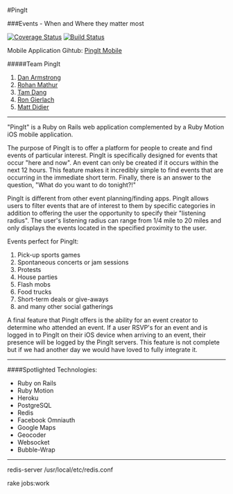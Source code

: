 #PingIt

###Events - When and Where they matter most

[![Coverage Status](https://coveralls.io/repos/mdidier9/Ping/badge.png?branch=master)](https://coveralls.io/r/mdidier9/Ping?branch=master)              [![Build Status](https://travis-ci.org/mdidier9/Ping.svg?branch=master)](https://travis-ci.org/mdidier9/Ping)


Mobile Application Gihtub: [PingIt Mobile](https://github.com/rmathur101/PingMobile)

#####Team PingIt
  1. [Dan Armstrong](https://github.com/wtfdaboo)
  2. [Rohan Mathur](https://github.com/rmathur101)
  3. [Tam Dang](https://github.com/teedang19)
  4. [Ron Gierlach](https://github.com/rongierlach)
  5. [Matt Didier](https://github.com/mdidier9)

*****
"PingIt" is a Ruby on Rails web application complemented by a Ruby Motion iOS mobile application.

The purpose of PingIt is to offer a platform for people to create and find events of particular interest.  PingIt is specifically designed for events that occur "here and now".  An event can only be created if it occurs within the next 12 hours.  This feature makes it incredibly simple to find events that are occurring in the immediate short term.  Finally, there is an answer to the question, "What do you want to do tonight?!"

PingIt is different from other event planning/finding apps.  PingIt allows users to filter events that are of interest to them by specific categories in addition to offering the user the opportunity to specify their "listening radius".  The user's listening radius can range from 1/4 mile to 20 miles and only displays the events located in the specified proximity to the user.

Events perfect for PingIt:
  1. Pick-up sports games
  2. Spontaneous concerts or jam sessions
  3. Protests
  4. House parties
  5. Flash mobs
  6. Food trucks
  7. Short-term deals or give-aways
  8. and many other social gatherings

A final feature that PingIt offers is the ability for an event creator to determine who attended an event.  If a user RSVP's for an event and is logged in to PingIt on their iOS device when arriving to an event, their presence will be logged by the PingIt servers.  This feature is not complete but if we had another day we would have loved to fully integrate it.

*****

####Spotlighted Technologies:
  * Ruby on Rails
  * Ruby Motion
  * Heroku
  * PostgreSQL
  * Redis
  * Facebook Omniauth
  * Google Maps
  * Geocoder
  * Websocket
  * Bubble-Wrap

*****

redis-server /usr/local/etc/redis.conf

rake jobs:work
